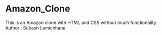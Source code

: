 # Amazon_Clone
This is an Amazon clone with HTML and CSS without much functionality.
Author : Subash Lamichhane
